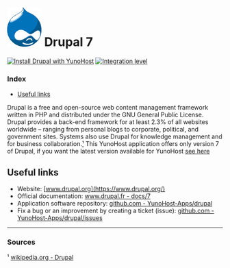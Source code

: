 # <img src="/images/drupal_logo.svg" width="80px" alt="Drupal's logo"> Drupal 7

[![Install Drupal with YunoHost](https://install-app.yunohost.org/install-with-yunohost.png)](https://install-app.yunohost.org/?app=drupal) [![Integration level](https://dash.yunohost.org/integration/drupal.svg)](https://dash.yunohost.org/appci/app/drupal)

### Index

- [Useful links](#useful-links)

Drupal is a free and open-source web content management framework written in PHP and distributed under the GNU General Public License. Drupal provides a back-end framework for at least 2.3% of all websites worldwide – ranging from personal blogs to corporate, political, and government sites. Systems also use Drupal for knowledge management and for business collaboration.[¹](#sources)
 This YunoHost application offers only version 7 of Drupal, if you want the latest version available for YunoHost [see here](/app_drupal)

## Useful links

+ Website: [www.drupal.org](https://www.drupal.org/)
+ Official documentation: [www.drupal.fr - docs/7](https://www.drupal.org/docs/7)
+ Application software repository: [github.com - YunoHost-Apps/drupal](https://github.com/YunoHost-Apps/drupal_ynh)
+ Fix a bug or an improvement by creating a ticket (issue): [github.com - YunoHost-Apps/drupal/issues](https://github.com/YunoHost-Apps/drupal_ynh/issues)

-----

### Sources

¹ [wikipedia.org - Drupal](https://en.wikipedia.org/wiki/Drupal)
